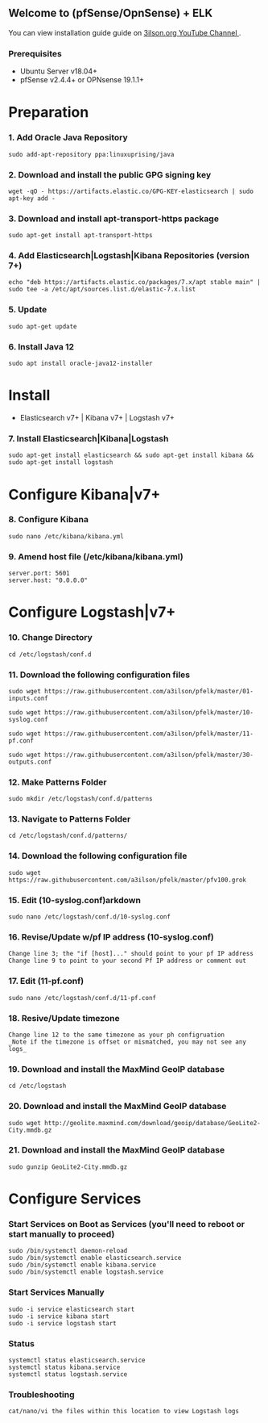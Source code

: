 ## Welcome to (pfSense/OpnSense) + ELK

You can view installation guide guide on [3ilson.org YouTube Channel ](https://www.youtube.com/3ilsonorg).

### Prerequisites 
- Ubuntu Server v18.04+
- pfSense v2.4.4+ or OPNsense 19.1.1+

# Preparation

### 1. Add Oracle Java Repository
```
sudo add-apt-repository ppa:linuxuprising/java
```

### 2. Download and install the public GPG signing key
```
wget -qO - https://artifacts.elastic.co/GPG-KEY-elasticsearch | sudo apt-key add -
```

### 3. Download and install apt-transport-https package 
```
sudo apt-get install apt-transport-https
```

### 4. Add Elasticsearch|Logstash|Kibana Repositories (version 7+) 
```
echo "deb https://artifacts.elastic.co/packages/7.x/apt stable main" | sudo tee -a /etc/apt/sources.list.d/elastic-7.x.list
```

### 5. Update
```
sudo apt-get update
```

### 6. Install Java 12
```
sudo apt install oracle-java12-installer
```

# Install
- Elasticsearch v7+ | Kibana v7+ | Logstash v7+

### 7. Install Elasticsearch|Kibana|Logstash
```
sudo apt-get install elasticsearch && sudo apt-get install kibana && sudo apt-get install logstash
```

# Configure Kibana|v7+

### 8. Configure Kibana
```
sudo nano /etc/kibana/kibana.yml
```

### 9. Amend host file (/etc/kibana/kibana.yml)
```
server.port: 5601
server.host: "0.0.0.0"
```

# Configure Logstash|v7+

### 10. Change Directory
```
cd /etc/logstash/conf.d
```

### 11. Download the following configuration files
```
sudo wget https://raw.githubusercontent.com/a3ilson/pfelk/master/01-inputs.conf
```

```
sudo wget https://raw.githubusercontent.com/a3ilson/pfelk/master/10-syslog.conf
```

```
sudo wget https://raw.githubusercontent.com/a3ilson/pfelk/master/11-pf.conf
```

```
sudo wget https://raw.githubusercontent.com/a3ilson/pfelk/master/30-outputs.conf
```

### 12. Make Patterns Folder
```
sudo mkdir /etc/logstash/conf.d/patterns
```

### 13. Navigate to Patterns Folder
```
cd /etc/logstash/conf.d/patterns/
```

### 14. Download the following configuration file
```
sudo wget https://raw.githubusercontent.com/a3ilson/pfelk/master/pfv100.grok
```

### 15. Edit (10-syslog.conf)arkdown
```
sudo nano /etc/logstash/conf.d/10-syslog.conf
```

### 16. Revise/Update w/pf IP address (10-syslog.conf)
```
Change line 3; the "if [host]..." should point to your pf IP address
Change line 9 to point to your second Pf IP address or comment out
```

### 17. Edit (11-pf.conf)
```
sudo nano /etc/logstash/conf.d/11-pf.conf
```

### 18. Resive/Update timezone
```
Change line 12 to the same timezone as your ph configruation
_Note if the timezone is offset or mismatched, you may not see any logs_
```

### 19. Download and install the MaxMind GeoIP database
```
cd /etc/logstash
```

### 20. Download and install the MaxMind GeoIP database
```
sudo wget http://geolite.maxmind.com/download/geoip/database/GeoLite2-City.mmdb.gz
```

### 21. Download and install the MaxMind GeoIP database
```
sudo gunzip GeoLite2-City.mmdb.gz
```

# Configure Services

### Start Services on Boot as Services (you'll need to reboot or start manually to proceed)
```
sudo /bin/systemctl daemon-reload
sudo /bin/systemctl enable elasticsearch.service
sudo /bin/systemctl enable kibana.service
sudo /bin/systemctl enable logstash.service
```

### Start Services Manually
```
sudo -i service elasticsearch start
sudo -i service kibana start
sudo -i service logstash start
```

### Status
```
systemctl status elasticsearch.service
systemctl status kibana.service
systemctl status logstash.service
```

### Troubleshooting
```/var/log/logstash
cat/nano/vi the files within this location to view Logstash logs
```
